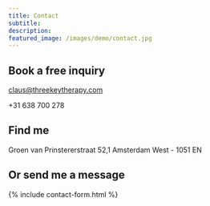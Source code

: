 ```yaml
---
title: Contact
subtitle: 
description:
featured_image: /images/demo/contact.jpg
---
```


## Book a free inquiry

claus@threekeytherapy.com

+31 638 700 278

## Find me 

Groen van Prinstererstraat 52,1
Amsterdam West - 1051 EN

## Or send me a message

{% include contact-form.html %}



